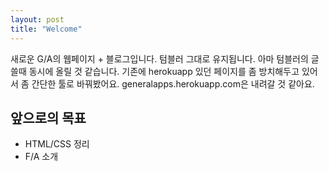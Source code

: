 ```yaml
---
layout: post
title: "Welcome"
---
```

새로운 G/A의 웹페이지 + 블로그입니다. 텀블러 그대로 유지됩니다. 아마 텀블러의 글 쓸때 동시에 올릴 것 같습니다. 기존에 herokuapp 있던 페이지를 좀 방치해두고 있어서 좀 간단한 툴로 바꿔봤어요. generalapps.herokuapp.com은 내려갈 것 같아요.

## 앞으로의 목표

* HTML/CSS 정리
* F/A 소개 
